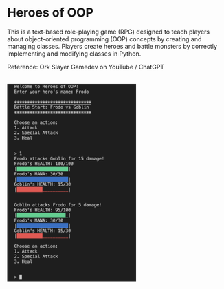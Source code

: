 Heroes of OOP
===========================
This is a text-based role-playing game (RPG) designed to teach players about object-oriented programming (OOP) concepts by creating and managing classes. Players create heroes and battle monsters by correctly implementing and modifying classes in Python.

Reference: Ork Slayer Gamedev on YouTube / ChatGPT

<br>

<img src="img.png" alt="img.png" width="300"/>
